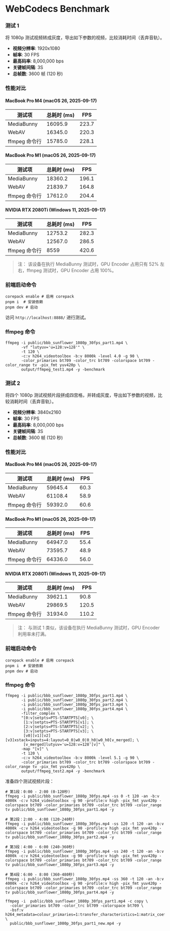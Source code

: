 # WebCodecs Benchmark

### 测试 1

将 1080p 测试视频转成灰度，导出如下参数的视频，比较消耗时间（丢弃音轨）。

- **视频分辨率**: 1920x1080
- **帧率**: 30 FPS
- **最高码率**: 8,000,000 bps
- **关键帧间隔**: 3S
- **总帧数**: 3600 帧 (120 秒)

### 性能对比

#### MacBook Pro M4 (macOS 26, 2025-09-17)

| 测试项        | 总耗时 (ms) | FPS   |
| ------------- | ----------- | ----- |
| MediaBunny    | 16095.9     | 223.7 |
| WebAV         | 16345.0     | 220.3 |
| ffmpeg 命令行 | 15785.0     | 228.1 |

#### MacBook Pro M1 (macOS 26, 2025-09-17)

| 测试项        | 总耗时 (ms) | FPS   |
| ------------- | ----------- | ----- |
| MediaBunny    | 18360.2     | 196.1 |
| WebAV         | 21839.7     | 164.8 |
| ffmpeg 命令行 | 17612.0     | 204.4 |

#### NVIDIA RTX 2080Ti (Windows 11, 2025-09-17)

| 测试项        | 总耗时 (ms) | FPS |
| ------------- | ----------- | --- |
| MediaBunny    |    12753.2         |  282.3   |
| WebAV         |  12567.0           |  286.5   |
| ffmpeg 命令行 |   8559          | 420.6    |

> 注： 该设备在执行 MediaBunny 测试时，GPU Encoder 占用只有 52% 左右，ffmpeg 测试时，GPU Encoder 占用 100%。

### 前端启动命令

```
corepack enable # 启用 corepack
pnpm i  # 安装依赖
pnpm dev # 启动
```

访问 `http://localhost:8888/` 进行测试。

### ffmpeg 命令

```
ffmpeg -i public/bbb_sunflower_1080p_30fps_part1.mp4 \
       -vf "lutyuv='u=128:v=128'" \
       -t 120 \
       -c:v h264_videotoolbox -b:v 8000k -level 4.0 -g 90 \
       -color_primaries bt709 -color_trc bt709 -colorspace bt709 -color_range tv -pix_fmt yuv420p \
       output/ffmpeg_test1.mp4 -y -benchmark
```

### 测试 2

将四个 1080p 测试视频片段拼成四宫格，并转成灰度，导出如下参数的视频，比较消耗时间（丢弃音轨）。

- **视频分辨率**: 3840x2160
- **帧率**: 30 FPS
- **最高码率**: 8,000,000 bps
- **关键帧间隔**: 3S
- **总帧数**: 3600 帧 (120 秒)

### 性能对比

#### MacBook Pro M4 (macOS 26, 2025-09-17)

| 测试项        | 总耗时 (ms) | FPS  |
| ------------- | ----------- | ---- |
| MediaBunny    | 59645.4     | 60.3 |
| WebAV         | 61108.4     | 58.9 |
| ffmpeg 命令行 | 59392.0     | 60.6 |

#### MacBook Pro M1 (macOS 26, 2025-09-17)

| 测试项        | 总耗时 (ms) | FPS  |
| ------------- | ----------- | ---- |
| MediaBunny    | 64947.0     | 55.4 |
| WebAV         | 73595.7     | 48.9 |
| ffmpeg 命令行 | 64336.0     | 56.0 |

#### NVIDIA RTX 2080Ti (Windows 11, 2025-09-17)

| 测试项        | 总耗时 (ms) | FPS |
| ------------- | ----------- | --- |
| MediaBunny    |     39621.1        | 90.8    |
| WebAV         |     29869.5        |  120.5   |
| ffmpeg 命令行 |    31934.0         |  110.2   |

> 注： 与测试 1 类似，该设备在执行 MediaBunny 测试时，GPU Encoder 利用率未打满。

### 前端启动命令

```
corepack enable # 启用 corepack
pnpm i  # 安装依赖
pnpm dev # 启动
```

### ffmpeg 命令

```
ffmpeg -i public/bbb_sunflower_1080p_30fps_part1.mp4 \
       -i public/bbb_sunflower_1080p_30fps_part2.mp4 \
       -i public/bbb_sunflower_1080p_30fps_part3.mp4 \
       -i public/bbb_sunflower_1080p_30fps_part4.mp4 \
       -filter_complex \
       "[0:v]setpts=PTS-STARTPTS[v0]; \
        [1:v]setpts=PTS-STARTPTS[v1]; \
        [2:v]setpts=PTS-STARTPTS[v2]; \
        [3:v]setpts=PTS-STARTPTS[v3]; \
        [v0][v1][v2][v3]xstack=inputs=4:layout=0_0|w0_0|0_h0|w0_h0[v_merged]; \
        [v_merged]lutyuv='u=128:v=128'[v]" \
       -map "[v]" \
       -t 120 \
       -c:v h264_videotoolbox -b:v 8000k -level 5.1 -g 90 \
       -color_primaries bt709 -color_trc bt709 -colorspace bt709 -color_range tv -pix_fmt yuv420p \
       output/ffmpeg_test2.mp4 -y -benchmark
```

准备四个测试视频片段：

```
# 第1段：0:00 - 2:00 (0-120秒)
ffmpeg -i public/bbb_sunflower_1080p_30fps.mp4 -ss 0 -t 120 -an -b:v 4000k -c:v h264_videotoolbox -g 90 -profile:v high -pix_fmt yuv420p -colorspace bt709 -color_primaries bt709 -color_trc bt709 -color_range tv public/bbb_sunflower_1080p_30fps_part1.mp4 -y

# 第2段：2:00 - 4:00 (120-240秒)
ffmpeg -i public/bbb_sunflower_1080p_30fps.mp4 -ss 120 -t 120 -an -b:v 4000k -c:v h264_videotoolbox -g 90 -profile:v high -pix_fmt yuv420p -colorspace bt709 -color_primaries bt709 -color_trc bt709 -color_range tv public/bbb_sunflower_1080p_30fps_part2.mp4 -y

# 第3段：4:00 - 6:00 (240-360秒)
ffmpeg -i public/bbb_sunflower_1080p_30fps.mp4 -ss 240 -t 120 -an -b:v 4000k -c:v h264_videotoolbox -g 90 -profile:v high -pix_fmt yuv420p -colorspace bt709 -color_primaries bt709 -color_trc bt709 -color_range tv public/bbb_sunflower_1080p_30fps_part3.mp4 -y

# 第4段：6:00 - 8:00 (360-480秒)
ffmpeg -i public/bbb_sunflower_1080p_30fps.mp4 -ss 360 -t 120 -an -b:v 4000k -c:v h264_videotoolbox -g 90 -profile:v high -pix_fmt yuv420p -colorspace bt709 -color_primaries bt709 -color_trc bt709 -color_range tv public/bbb_sunflower_1080p_30fps_part4.mp4 -y
```

```
ffmpeg -i  public/bbb_sunflower_1080p_30fps_part1.mp4 -c copy \
  -color_primaries bt709 -color_trc bt709 -colorspace bt709 \
  -bsf:v h264_metadata=colour_primaries=1:transfer_characteristics=1:matrix_coefficients=1 \
  public/bbb_sunflower_1080p_30fps_part1_new.mp4 -y
```
